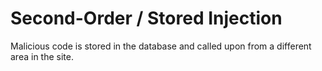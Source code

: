 # Second-Order / Stored Injection
Malicious code is stored in the database and called upon from a different area in the site.


